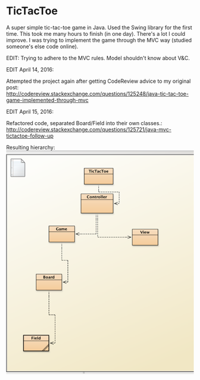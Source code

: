 # TicTacToe
A super simple tic-tac-toe game in Java. Used the Swing library for the first time. This took me many hours to finish (in one day). There's a lot I could improve. I was trying to implement the game through the MVC way (studied someone's else code online).

EDIT: Trying to adhere to the MVC rules. Model shouldn't know about V&C.

EDIT April 14, 2016:

Attempted the project again after getting CodeReview advice to my original post:</br>
http://codereview.stackexchange.com/questions/125248/java-tic-tac-toe-game-implemented-through-mvc</br>

EDIT April 15, 2016:

Refactored code, separated Board/Field into their own classes.:</br>
http://codereview.stackexchange.com/questions/125721/java-mvc-tictactoe-follow-up</br>

Resulting hierarchy:
![screenshot](https://raw.githubusercontent.com/ChauTNguyen/TicTacToe/master/tictactoe_mvc.png)
